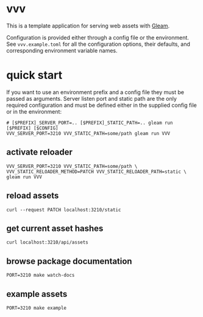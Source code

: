 # vvv

This is a template application for serving web assets with [Gleam](https://gleam.run).

Configuration is provided either through a config file or the environment. See `vvv.example.toml` for
all the configuration options, their defaults, and corresponding environment variable names.

# quick start

If you want to use an environment prefix and a config file they must be passed as arguments.
Server listen port and static path are the only required configuration and must be defined 
either in the supplied config file or in the environment:

    # [$PREFIX]_SERVER_PORT=.. [$PREFIX]_STATIC_PATH=.. gleam run [$PREFIX] [$CONFIG]
    VVV_SERVER_PORT=3210 VVV_STATIC_PATH=some/path gleam run VVV

## activate reloader

    VVV_SERVER_PORT=3210 VVV_STATIC_PATH=some/path \
    VVV_STATIC_RELOADER_METHOD=PATCH VVV_STATIC_RELOADER_PATH=static \
    gleam run VVV

## reload assets

    curl --request PATCH localhost:3210/static

## get current asset hashes

    curl localhost:3210/api/assets

## browse package documentation

    PORT=3210 make watch-docs

## example assets

    PORT=3210 make example
